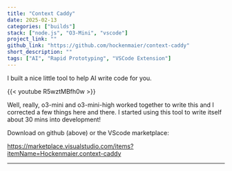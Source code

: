 ```yaml
---
title: "Context Caddy"
date: 2025-02-13
categories: ["builds"]
stack: ["node.js", "O3-Mini", "vscode"]
project_link: ""
github_link: "https://github.com/hockenmaier/context-caddy"
short_description: ""
tags: ["AI", "Rapid Prototyping", "VSCode Extension"]
---
```


I built a nice little tool to help AI write code for you.

<!--more-->

{{< youtube R5wztMBfh0w >}}

Well, really, o3-mini and o3-mini-high worked together to write this and I corrected a few things here and there. I started using this tool to write itself about 30 mins into development!

Download on github (above) or the VScode marketplace:

https://marketplace.visualstudio.com/items?itemName=Hockenmaier.context-caddy

---
